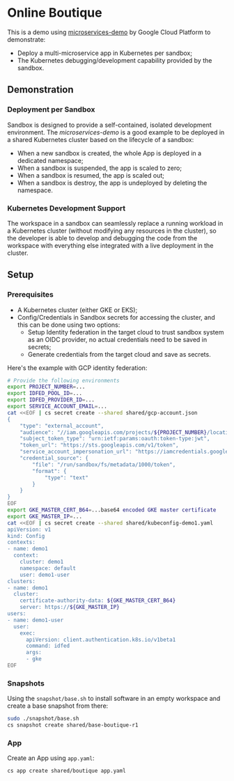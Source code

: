 # Online Boutique

This is a demo using [microservices-demo](https://github.com/GoogleCloudPlatform/microservices-demo) by Google Cloud Platform
to demonstrate:

- Deploy a multi-microservice app in Kubernetes per sandbox;
- The Kubernetes debugging/development capability provided by the sandbox.

## Demonstration

### Deployment per Sandbox

Sandbox is designed to provide a self-contained, isolated development environment.
The _microservices-demo_ is a good example to be deployed in a shared Kubernetes
cluster based on the lifecycle of a sandbox:

- When a new sandbox is created, the whole App is deployed in a dedicated namespace;
- When a sandbox is suspended, the app is scaled to zero;
- When a sandbox is resumed, the app is scaled out;
- When a sandbox is destroy, the app is undeployed by deleting the namespace.

### Kubernetes Development Support

The workspace in a sandbox can seamlessly replace a running workload in a Kubernetes
cluster (without modifying any resources in the cluster), so the developer is able
to develop and debugging the code from the workspace with everything else integrated
with a live deployment in the cluster.

## Setup

### Prerequisites

- A Kubernetes cluster (either GKE or EKS);
- Config/Credentials in Sandbox secrets for accessing the cluster, and this can be done
  using two options:
  - Setup Identity federation in the target cloud to trust sandbox system as an OIDC
    provider, no actual credentials need to be saved in secrets;
  - Generate credentials from the target cloud and save as secrets.

Here's the example with GCP identity federation:

```sh
# Provide the following environments
export PROJECT_NUMBER=...
export IDFED_POOL_ID=...
export IDFED_PROVIDER_ID=...
export SERVICE_ACCOUNT_EMAIL=...
cat <<EOF | cs secret create --shared shared/gcp-account.json
{
    "type": "external_account",
    "audience": "//iam.googleapis.com/projects/${PROJECT_NUMBER}/locations/global/workloadIdentityPools/${IDFED_POOL_ID}/providers/${IDFED_PROVIDER_ID}",
    "subject_token_type": "urn:ietf:params:oauth:token-type:jwt",
    "token_url": "https://sts.googleapis.com/v1/token",
    "service_account_impersonation_url": "https://iamcredentials.googleapis.com/v1/projects/-/serviceAccounts/${SERVICE_ACCOUNT_EMAIL}:generateAccessToken",
    "credential_source": {
        "file": "/run/sandbox/fs/metadata/1000/token",
        "format": {
            "type": "text"
        }
    }
}
EOF
export GKE_MASTER_CERT_B64=...base64 encoded GKE master certificate
export GKE_MASTER_IP=...
cat <<EOF | cs secret create --shared shared/kubeconfig-demo1.yaml
apiVersion: v1
kind: Config
contexts:
- name: demo1
  context:
    cluster: demo1
    namespace: default
    user: demo1-user
clusters:
- name: demo1
  cluster:
    certificate-authority-data: ${GKE_MASTER_CERT_B64}
    server: https://${GKE_MASTER_IP}
users:
- name: demo1-user
  user:
    exec:
      apiVersion: client.authentication.k8s.io/v1beta1
      command: idfed
      args:
      - gke
EOF
```

### Snapshots

Using the `snapshot/base.sh` to install software in an empty workspace and create a
base snapshot from there:

```sh
sudo ./snapshot/base.sh
cs snapshot create shared/base-boutique-r1
```

### App

Create an App using `app.yaml`:

```sh
cs app create shared/boutique app.yaml
```
